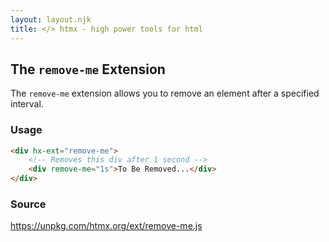 ```yaml
---
layout: layout.njk
title: </> htmx - high power tools for html
---
```


## The `remove-me` Extension

The `remove-me` extension allows you to remove an element after a specified interval.

### Usage

```html
<div hx-ext="remove-me">
    <!-- Removes this div after 1 second -->
    <div remove-me="1s">To Be Removed...</div>
</div> 
```

### Source

<https://unpkg.com/htmx.org/ext/remove-me.js>
